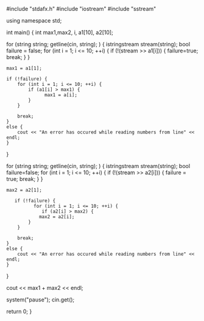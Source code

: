 #include "stdafx.h" 
#include "iostream" #include "sstream"

using namespace std;

int main() 
{ int max1,max2, i, a1[10], a2[10];

for (string string; getline(cin, string); ) {
	          istringstream stream(string);
	              bool failure = false;
	                    for (int i = 1; i <= 10; ++i) {
		                     if (!(stream >> a1[i])) {
			                            failure=true;
			break;
		}
	}

	max1 = a1[1];

	if (!failure) {
		for (int i = 1; i <= 10; ++i) {
			if (a1[i] > max1) {
				  max1 = a[i];
			}
		}
	
		break;
	}
	else {
		cout << "An error has occured while reading numbers from line" << endl;
	}
}

for (string string; getline(cin, string); ) {
	istringstream stream(string);
	bool failure=false;
	       for (int i = 1; i <= 10; ++i) {
	            	if (!(stream >> a2[i])) {
			                failure = true;
		                      	break;
		} 
	}

	max2 = a2[1];

	   if (!failure) {
		      for (int i = 1; i <= 10; ++i) {
			     if (a2[i] > max2) {
				max2 = a2[i];
			}
		}
		
		break;
	}
	else {
		cout << "An error has occured while reading numbers from line" << endl;
	}
}

cout << max1 + max2 << endl;

system("pause");
cin.get();

return 0;
}

